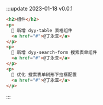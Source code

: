 :::update 2023-01-18 v0.0.1

```html
<h2>组件</h2>
<p>
  💯 新增 dyy-table 表格组件
  <a href="#">@丁永亚</a>
</p>
<p>
  💯 新增 dyy-search-form 搜索表单组件
  <a href="#">@丁永亚</a>
</p>
<p>
  🐛 优化 搜索表单树形下拉框配置
  <a href="#">@丁永亚</a>
</p>
```

:::
